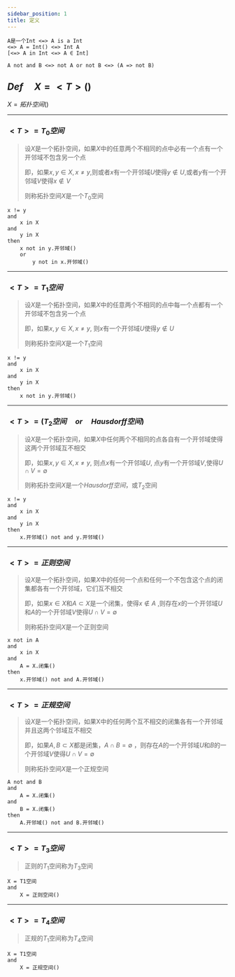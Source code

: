 ```yaml
---
sidebar_position: 1
title: 定义
---
```


    A是一个Int <=> A is a Int
    <=> A = Int() <=> Int A
    [<=> A in Int <=> A ∈ Int]

    A not and B <=> not A or not B <=> (A => not B)


## $Def \quad X=<T>()$

$X = 拓扑空间()$

---

### $<T> = T_{0}空间$

> 设$X$是一个拓扑空间，如果$X$中的任意两个不相同的点中必有一个点有一个开邻域不包含另一个点
>
> 即，如果$x,y \in X,x \ne y$,则或者$x$有一个开邻域$U$使得$y \notin U$,或者$y$有一个开邻域$V$使得$x \notin V$
>
>则称拓扑空间$X$是一个$T_{0}$空间

```
x != y
and
    x in X
and
    y in X
then
    x not in y.开邻域()
    or
        y not in x.开邻域()
```

---

### $<T> = T_{1}空间$

> 设$X$是一个拓扑空间，如果$X$中的任意两个不相同的点中每一个点都有一个开邻域不包含另一个点
>
> 即，如果$x,y \in X, x \ne y$, 则$x$有一个开邻域$U$使得$y \notin U$
>
> 则称拓扑空间$X$是一个$T_{1}$空间

```
x != y
and
    x in X
and
    y in X
then
    x not in y.开邻域()
```

---

### $<T> = (T_{2}空间 \quad or \quad Hausdorff空间)$

> 设$X$是一个拓扑空间，如果$X$中任何两个不相同的点各自有一个开邻域使得这两个开邻域互不相交
>
> 即，如果$x,y \in X, x \ne y$, 则点$x$有一个开邻域$U$, 点$y$有一个开邻域$V$,使得$U \cap V = \emptyset$
>
> 则称拓扑空间$X$是一个$Hausdorff空间$，或$T_{2}$空间

```
x != y
and
    x in X
and
    y in X
then
    x.开邻域() not and y.开邻域()
```

---

### $<T> = 正则空间$

> 设$X$是一个拓扑空间，如果$X$中的任何一个点和任何一个不包含这个点的闭集都各有一个开邻域，它们互不相交
>
> 即，如果$x \in X$和$A \subset X$是一个闭集，使得$x \notin A$ ,则存在$x$的一个开邻域$U$和$A$的一个开邻域$V$使得$U \cap V = \emptyset$
>
> 则称拓扑空间$X$是一个正则空间

```
x not in A
and
    x in X
and
    A = X.闭集()
then
    x.开邻域() not and A.开邻域()
```

---

### $<T> = 正规空间$

> 设$X$是一个拓扑空间，如果X中的任何两个互不相交的闭集各有一个开邻域并且这两个邻域互不相交
>
> 即，如果$A,B \subset X$都是闭集，$A \cap B = \emptyset$ ，则存在$A$的一个开邻域$U$和$B$的一个开邻域$V$使得$U \cap V = \emptyset$
>
> 则称拓扑空间$X$是一个正规空间

```
A not and B
and
    A = X.闭集()
and
    B = X.闭集()
then
    A.开邻域() not and B.开邻域()
```

---

### $<T> = T_{3}空间$

> 正则的$T_{1}$空间称为$T_{3}$空间

```
X = T1空间
and
    X = 正则空间()
```

---

### $<T> = T_{4}空间$

> 正规的$T_{1}$空间称为$T_{4}$空间

```
X = T1空间
and
    X = 正规空间()
```